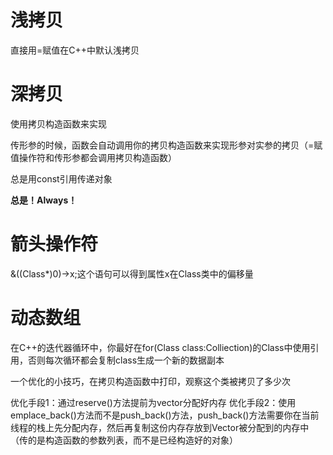 # 浅拷贝
直接用=赋值在C++中默认浅拷贝

# 深拷贝
使用拷贝构造函数来实现

传形参的时候，函数会自动调用你的拷贝构造函数来实现形参对实参的拷贝（=赋值操作符和传形参都会调用拷贝构造函数）

总是用const引用传递对象

**总是！Always！**

# 箭头操作符

&((Class*)0)->x;这个语句可以得到属性x在Class类中的偏移量

# 动态数组

在C++的迭代器循环中，你最好在for(Class class:Colliection)的Class中使用引用，否则每次循环都会复制class生成一个新的数据副本

一个优化的小技巧，在拷贝构造函数中打印，观察这个类被拷贝了多少次

优化手段1：通过reserve()方法提前为vector分配好内存
优化手段2：使用emplace_back()方法而不是push_back()方法，push_back()方法需要你在当前线程的栈上先分配内存，然后再复制这份内存存放到Vector被分配到的内存中（传的是构造函数的参数列表，而不是已经构造好的对象）